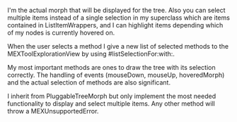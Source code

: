 I'm the actual morph that will be displayed for the tree. Also you can select multiple items instead of a single selection in my superclass which are items contained in ListItemWrappers, and I can highlight items depending which of my nodes is currently hovered on.

When the user selects a method I give a new list of selected methods to the MEXToolExplorationView by using #listSelectionFor:with:.

My most important methods are ones to draw the tree with its selection correctly. The handling of events (mouseDown, mouseUp, hoveredMorph) and the actual selection of methods are also significant.

I inherit from PluggableTreeMorph but only implement the most needed functionality to display and select multiple items. Any other method will throw a MEXUnsupportedError.